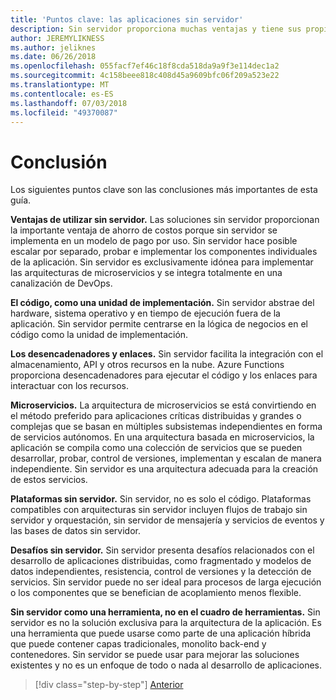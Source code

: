 ```yaml
---
title: 'Puntos clave: las aplicaciones sin servidor'
description: Sin servidor proporciona muchas ventajas y tiene sus propios desafíos. Resumen de los puntos clave de esta guía.
author: JEREMYLIKNESS
ms.author: jeliknes
ms.date: 06/26/2018
ms.openlocfilehash: 055facf7ef46c18f8cda518da9a9f3e114dec1a2
ms.sourcegitcommit: 4c158beee818c408d45a9609bfc06f209a523e22
ms.translationtype: MT
ms.contentlocale: es-ES
ms.lasthandoff: 07/03/2018
ms.locfileid: "49370087"
---
```

# <a name="conclusion"></a>Conclusión

Los siguientes puntos clave son las conclusiones más importantes de esta guía.

**Ventajas de utilizar sin servidor.** Las soluciones sin servidor proporcionan la importante ventaja de ahorro de costos porque sin servidor se implementa en un modelo de pago por uso. Sin servidor hace posible escalar por separado, probar e implementar los componentes individuales de la aplicación. Sin servidor es exclusivamente idónea para implementar las arquitecturas de microservicios y se integra totalmente en una canalización de DevOps.

**El código, como una unidad de implementación.** Sin servidor abstrae del hardware, sistema operativo y en tiempo de ejecución fuera de la aplicación. Sin servidor permite centrarse en la lógica de negocios en el código como la unidad de implementación.

**Los desencadenadores y enlaces.** Sin servidor facilita la integración con el almacenamiento, API y otros recursos en la nube. Azure Functions proporciona desencadenadores para ejecutar el código y los enlaces para interactuar con los recursos.

**Microservicios.** La arquitectura de microservicios se está convirtiendo en el método preferido para aplicaciones críticas distribuidas y grandes o complejas que se basan en múltiples subsistemas independientes en forma de servicios autónomos. En una arquitectura basada en microservicios, la aplicación se compila como una colección de servicios que se pueden desarrollar, probar, control de versiones, implementan y escalan de manera independiente. Sin servidor es una arquitectura adecuada para la creación de estos servicios.

**Plataformas sin servidor.** Sin servidor, no es solo el código. Plataformas compatibles con arquitecturas sin servidor incluyen flujos de trabajo sin servidor y orquestación, sin servidor de mensajería y servicios de eventos y las bases de datos sin servidor.

**Desafíos sin servidor.** Sin servidor presenta desafíos relacionados con el desarrollo de aplicaciones distribuidas, como fragmentado y modelos de datos independientes, resistencia, control de versiones y la detección de servicios. Sin servidor puede no ser ideal para procesos de larga ejecución o los componentes que se benefician de acoplamiento menos flexible.

**Sin servidor como una herramienta, no en el cuadro de herramientas.** Sin servidor es no la solución exclusiva para la arquitectura de la aplicación. Es una herramienta que puede usarse como parte de una aplicación híbrida que puede contener capas tradicionales, monolito back-end y contenedores. Sin servidor se puede usar para mejorar las soluciones existentes y no es un enfoque de todo o nada al desarrollo de aplicaciones.

>[!div class="step-by-step"]
[Anterior](serverless-business-scenarios.md)